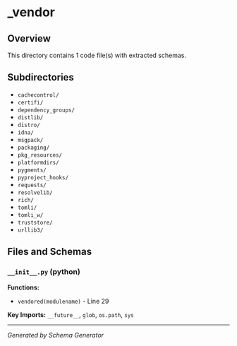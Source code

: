 # _vendor

## Overview

This directory contains 1 code file(s) with extracted schemas.

## Subdirectories

- `cachecontrol/`
- `certifi/`
- `dependency_groups/`
- `distlib/`
- `distro/`
- `idna/`
- `msgpack/`
- `packaging/`
- `pkg_resources/`
- `platformdirs/`
- `pygments/`
- `pyproject_hooks/`
- `requests/`
- `resolvelib/`
- `rich/`
- `tomli/`
- `tomli_w/`
- `truststore/`
- `urllib3/`

## Files and Schemas

### `__init__.py` (python)

**Functions:**
- `vendored(modulename)` - Line 29

**Key Imports:** `__future__`, `glob`, `os.path`, `sys`

---
*Generated by Schema Generator*